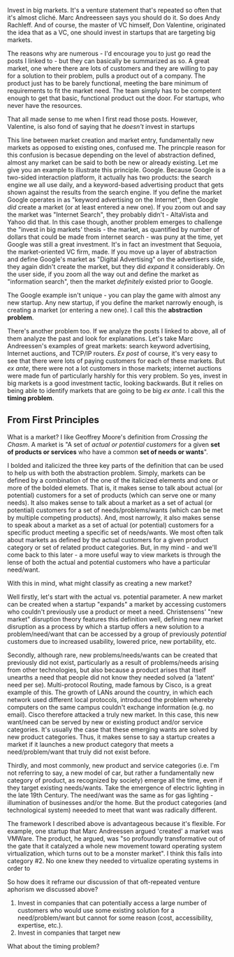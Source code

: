 
Invest in big markets. It's a venture statement that's repeated so often that it's almost cliché. Marc Andreesseen says you should do it. So does Andy Rachleff. And of course, the master of VC himself, Don Valentine, originated the idea that as a VC, one should invest in startups that are targeting big markets.

The reasons why are numerous - I'd encourage you to just go read the posts I linked to - but they can basically be summarized as so. A great market, one where there are lots of customers and they are willing to pay for a solution to their problem, pulls a product out of a company. The product just has to be barely functional, meeting the bare minimum of requirements to fit the market need. The team simply has to be competent enough to get that basic, functional product out the door. For startups, who never have the resources.

That all made sense to me when I first read those posts. However, Valentine, is also fond of saying that he _doesn't_ invest in startups

This line between market creation and market entry, fundamentally new markets as opposed to existing ones, confused me. The princple reason for this confusion is becasue depending on the level of abstraction defined, almost any market can be said to both be new or already existing. Let me give you an example to illustrate this principle. Google. Because Google is a two-sided interaction platform, it actually has two products: the search engine we all use daily, and a keyword-based advertising product that gets shown against the results from the search engine. If you define the market Google operates in as "keyword advertising on the Internet", then Google _did_ create a market (or at least entered a new one).  If you zoom out and say the market was "Internet Search", they probably didn't - AltaVista and Yahoo did that. In this case though, another problem emerges to challenge the "invest in big markets' thesis - the market, as quantified by number of dollars that could be made from internet search - was puny at the time, yet Google was still a great investment. It's in fact an investment that Sequoia, the market-oriented VC firm, made. If you move up a layer of abstraction and define Google's market as "Digital Advertising" on the advertisers side, they again didn't create the market, but they did _expand_ it considerably. On the user side, if you zoom all the way out and define the market as "information search", then the market _definitely_ existed prior to Google. 

The Google example isn't unique - you can play the game with almost any new startup. Any new startup, if you define the market narrowly enough, is creating a market (or entering a new one). I call this the **abstraction problem**. 

There's another problem too. If we analyze the posts I linked to above, all of them analyze the past and look for explanations. Let's take Marc Andreessen's examples of great markets: search keyword advertising, Internet auctions, and TCP/IP routers. _Ex post_ of course, it's very easy to see that there were lots of paying customers for each of these markets. But _ex ante_, there were not a lot customers in those markets; internet auctions were made fun of particularly harshly for this very problem. So yes, invest in big markets is a good investment tactic, looking backwards. But it relies on being able to identify markets that are going to be big _ex ante_. I call this the **timing problem**.

## From First Principles

What is a market? I like Geoffrey Moore's definition from _Crossing the Chasm_. A market is "A set of _actual or potential customers_ for a given **set of products or services** who have a common **set of needs or wants**". 

I bolded and italicized the three key parts of the definition that can be used to help us with both the abstraction problem. Simply, markets can be defined by a combination of the one of the italicized elements and one or more of the bolded elemets.
That is, it makes sense to talk about actual (or potential) customers for a set of products (which can serve one or many needs). It also makes sense to talk about a market as a set of actual (or potential) customers for a set of needs/problems/wants (which can be met by multiple competing products). And, most narrowly, it also makes sense to speak about a market as a set of actual (or potential) customers for a specific product meeting a specific set of needs/wants. We most often talk about markets as defined by the actual customers for a given product category or set of related product categories. But, in my mind - and we'll come back to this later - a more useful way to view markets is through the lense of both the actual and potential customers who have a particular need/want. 

With this in mind, what might classify as creating a new market?

Well firstly, let's start with the actual vs. potential parameter. A new market can be created when a startup "expands" a market by accessing customers who couldn't previously use a product or meet a need. Christensens' "new market" disruption theory features this definition well, defining new market disruption as a process by which a startup offers a new solution to a problem/need/want that can be accessed by a group of previously _potential_ customers due to increased usability, lowered price, new portability, etc.

Secondly, although rare, new problems/needs/wants can be created that previously did not exist, particularly as a result of problems/needs arising from other technologies, but also because a product arises that itself unearths a need that people did not know they needed solved (a 'latent' need per se). Multi-protocol Routing, made famous by Cisco, is a great example of this. The growth of LANs around the country, in which each network used different local protocols, introduced the problem whereby computers on the same campus couldn't exchange information (e.g. no email). Cisco therefore attacked a truly new market. In this case, this new want/need can be served by new or existing product and/or service categories. It's usually the case that these emerging wants are solved by new product categories. Thus, it makes sense to say a startup creates a market if it launches a new product category that meets a need/problem/want that truly did not exist before.  

Thirdly, and most commonly, new product and service categories (i.e. I'm not referring to say, a new model of car, but rather a fundamentally new category of product, as recognized by society) emerge all the time, even if they target existing needs/wants. Take the emergence of electric lighting in the late 19th Century. The need/want was the same as for gas lighting - illumination of businesses and/or the home. But the product categories (and technological system) neeeded to meet that want was radically different. 

The framework I described above is advantageous because it's flexible. For example, one startup that Marc Andreessen argued 'created' a market was VMWare. The product, he argued, was "so profoundly transformative out of the gate that it catalyzed a whole new movement toward operating system virtualization, which turns out to be a monster market". I think this falls into category #2. No one knew they needed to virtualize operating systems in order to  

So how does it reframe our discussion of that oft-repeated venture aphorism we discussed above?





 1. Invest in companies that can potentially access a large number of customers who would use some existing solution for a need/problem/want but cannot for some reason (cost, accessibility, expertise, etc.).
 2. Invest in companies that target new 



What about the timing problem? 






